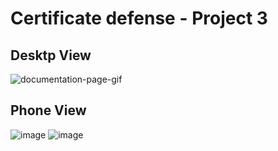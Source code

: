 # Certificate defense - Project 3

## Desktp View
![documentation-page-gif](https://user-images.githubusercontent.com/85792514/171450576-a9d7e9ae-1a87-4538-9b48-783d143d201f.gif)

## Phone View
![image](https://user-images.githubusercontent.com/85792514/171448245-680a72ff-407c-4f33-8870-b51dbc21bbab.png)
![image](https://user-images.githubusercontent.com/85792514/171448301-bc040fe5-40fb-4afc-8135-fa9eeb72e898.png)